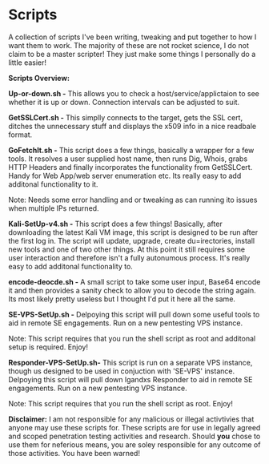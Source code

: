 # Scripts 

A collection of scripts I've been writing, tweaking and put together to how I want them to work. The majority of these are not rocket science, I do not claim to be a master scripter! They just make some things I personally do a little easier!

**Scripts Overview:**

**Up-or-down.sh -** This allows you to check a host/service/applictaion to see whether it is up or down. Connection intervals can be adjusted to suit.

**GetSSLCert.sh -** This simplly connects to the target, gets the SSL cert, ditches the unnecessary stuff and displays the x509 info in a nice readbale format.

**GoFetchIt.sh -** This script does a few things, basically a wrapper for a few tools. It resolves a user supplied host name, then runs Dig, Whois, grabs HTTP Headers and finally incorporates the functionality from GetSSLCert. Handy for Web App/web server enumeration etc. Its really easy to add additonal functionality to it.

Note: Needs some error handling and or tweaking as can running ito issues when multiple IPs returned.

**Kali-SetUp-v4.sh -** This script does a few things! Basically, after downloading the latest Kali VM image, this script is designed to be run after the first log in. The script will update, upgrade, create du=irectories, install new tools and one of two other things. At this point it still requires some user interaction and therefore isn't a fully autonumous process. It's really easy to add additonal functionality to.

**encode-deocde.sh -** A small script to take some user input, Base64 encode it and then provides a sanity check to allow you to decode the string again. Its most likely pretty useless but I thought I'd put it here all the same.


**SE-VPS-SetUp.sh -**
Delpoying this script will pull down some useful tools to aid in remote SE engagements. Run on a new pentesting VPS instance.

Note: This script requires that you run the shell script as root and additonal setup is required. Enjoy!

**Responder-VPS-SetUp.sh-**
This script is run on a separate VPS instance, though us designed to be used in conjuction with 'SE-VPS' instance. Delpoying this script will pull down lgandxs Responder to aid in remote SE engagements. Run on a new pentesting VPS instance.

Note: This script requires that you run the shell script as root. Enjoy!


**Disclaimer:** I am not responsible for any malicious or illegal activtivies that anyone may use these scripts for. These scripts are for use in legally agreed and scoped penetration testing activities and research. Should **you** chose to use them for neferious means, you are soley responsible for any outcome of those activities. You have been warned!
